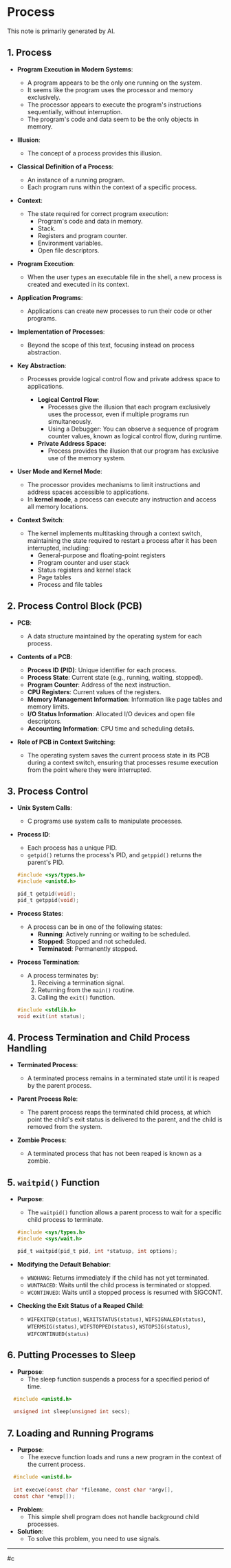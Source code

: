 # Process
This note is primarily generated by AI.

## 1. Process
- **Program Execution in Modern Systems**:
  - A program appears to be the only one running on the system.
  - It seems like the program uses the processor and memory exclusively.
  - The processor appears to execute the program's instructions sequentially, without interruption.
  - The program's code and data seem to be the only objects in memory.
  
- **Illusion**:
  - The concept of a process provides this illusion.
  
- **Classical Definition of a Process**:
  - An instance of a running program.
  - Each program runs within the context of a specific process.
  
- **Context**:
  - The state required for correct program execution:
    - Program's code and data in memory.
    - Stack.
    - Registers and program counter.
    - Environment variables.
    - Open file descriptors.
  
- **Program Execution**:
  - When the user types an executable file in the shell, a new process is created and executed in its context.

- **Application Programs**:
  - Applications can create new processes to run their code or other programs.
  
- **Implementation of Processes**:
  - Beyond the scope of this text, focusing instead on process abstraction.

- **Key Abstraction**:
  - Processes provide logical control flow and private address space to applications.

    - **Logical Control Flow**:
      - Processes give the illusion that each program exclusively uses the processor, even if multiple programs run simultaneously.
      - Using a Debugger: You can observe a sequence of program counter values, known as logical control flow, during runtime.
    - **Private Address Space**:
      - Process provides the illusion that our program has exclusive use of the memory system.



  
- **User Mode and Kernel Mode**:
  - The processor provides mechanisms to limit instructions and address spaces accessible to applications.
  - In **kernel mode**, a process can execute any instruction and access all memory locations.

- **Context Switch**:
  - The kernel implements multitasking through a context switch, maintaining the state required to restart a process after it has been interrupted, including:
    - General-purpose and floating-point registers
    - Program counter and user stack
    - Status registers and kernel stack
    - Page tables
    - Process and file tables

## 2. Process Control Block (PCB)
- **PCB**:
  - A data structure maintained by the operating system for each process.
  
- **Contents of a PCB**:
  - **Process ID (PID)**: Unique identifier for each process.
  - **Process State**: Current state (e.g., running, waiting, stopped).
  - **Program Counter**: Address of the next instruction.
  - **CPU Registers**: Current values of the registers.
  - **Memory Management Information**: Information like page tables and memory limits.
  - **I/O Status Information**: Allocated I/O devices and open file descriptors.
  - **Accounting Information**: CPU time and scheduling details.
  
- **Role of PCB in Context Switching**:
  - The operating system saves the current process state in its PCB during a context switch, ensuring that processes resume execution from the point where they were interrupted.

## 3. Process Control
- **Unix System Calls**:
  - C programs use system calls to manipulate processes.

- **Process ID**:
  - Each process has a unique PID.
  - `getpid()` returns the process's PID, and `getppid()` returns the parent's PID.

  ```c
  #include <sys/types.h>
  #include <unistd.h>

  pid_t getpid(void);
  pid_t getppid(void);
  ```
- **Process States**:
  - A process can be in one of the following states:
    - **Running**: Actively running or waiting to be scheduled.
    - **Stopped**: Stopped and not scheduled.
    - **Terminated**: Permanently stopped.

- **Process Termination**:
  - A process terminates by:
    1. Receiving a termination signal.
    2. Returning from the `main()` routine.
    3. Calling the `exit()` function.

  ```c
  #include <stdlib.h>
  void exit(int status);
  ```

## 4. Process Termination and Child Process Handling
- **Terminated Process**:
  - A terminated process remains in a terminated state until it is reaped by the parent process.

- **Parent Process Role**:
  - The parent process reaps the terminated child process, at which point the child's exit status is delivered to the parent, and the child is removed from the system.

- **Zombie Process**:
  - A terminated process that has not been reaped is known as a zombie.

## 5. `waitpid()` Function
- **Purpose**:
  - The `waitpid()` function allows a parent process to wait for a specific child process to terminate.

  ```c
  #include <sys/types.h>
  #include <sys/wait.h>

  pid_t waitpid(pid_t pid, int *statusp, int options);
  ```
- **Modifying the Default Behabior**:
    - `WNOHANG`: Returns immediately if the child has not yet terminated.
    - `WUNTRACED`: Waits until the child process is terminated or stopped.
    - `WCONTINUED`: Waits until a stopped process is resumed with SIGCONT.
- **Checking the Exit Status of a Reaped Child**:
    - `WIFEXITED(status)`, `WEXITSTATUS(status)`, `WIFSIGNALED(status)`, `WTERMSIG(status)`, `WIFSTOPPED(status)`, `WSTOPSIG(status)`, `WIFCONTINUED(status)`

## 6. Putting Processes to Sleep
- **Purpose**:
  - The sleep function suspends a process for a specified period of time.
```c
  #include <unistd.h>
  
  unsigned int sleep(unsigned int secs);
  ```

## 7. Loading and Running Programs
- **Purpose**:
  - The execve function loads and runs a new program in the context of the current
process.
```c
  #include <unistd.h>
  
  int execve(const char *filename, const char *argv[],
  const char *envp[]);
  ```

- **Problem**:
  - This simple shell program does not handle background child processes.
- **Solution**:
  - To solve this problem, you need to use signals.

---
#c